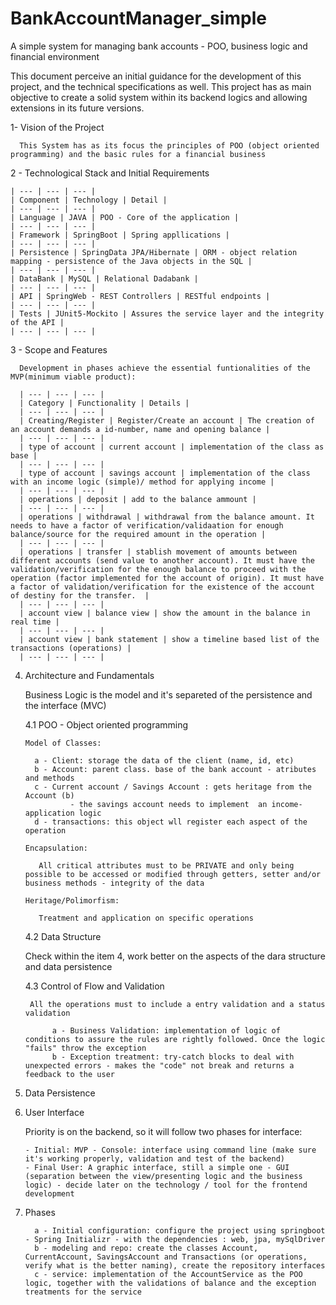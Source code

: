 # BankAccountManager_simple
A simple system for  managing bank accounts - POO, business logic and financial environment 

  This document perceive an initial guidance for the development of this project, and the technical specifications as well. This project has as main objective to create a solid system within its backend logics and allowing extensions in its future versions.

  1- Vision of the Project

      This System has as its focus the principles of POO (object oriented programming) and the basic rules for a financial business 

  2 - Technological Stack and Initial Requirements 

    | --- | --- | --- |
    | Component | Technology | Detail |
    | --- | --- | --- |
    | Language | JAVA | POO - Core of the application |
    | --- | --- | --- |
    | Framework | SpringBoot | Spring appllications |
    | --- | --- | --- |
    | Persistence | SpringData JPA/Hibernate | ORM - object relation mapping - persistence of the Java objects in the SQL |
    | --- | --- | --- |
    | DataBank | MySQL | Relational Dadabank |
    | --- | --- | --- |
    | API | SpringWeb - REST Controllers | RESTful endpoints |
    | --- | --- | --- |
    | Tests | JUnit5-Mockito | Assures the service layer and the integrity of the API |
    | --- | --- | --- |
    
  3 - Scope and Features

      Development in phases achieve the essential funtionalities of the MVP(minimum viable product):

      | --- | --- | --- |  
      | Category | Functionality | Details |
      | --- | --- | --- |
      | Creating/Register | Register/Create an account | The creation of an account demands a id-number, name and opening balance |
      | --- | --- | --- |
      | type of account | current account | implementation of the class as base |
      | --- | --- | --- |
      | type of account | savings account | implementation of the class with an income logic (simple)/ method for applying income |
      | --- | --- | --- |
      | operations | deposit | add to the balance ammount |
      | --- | --- | --- |
      | operations | withdrawal | withdrawal from the balance amount. It needs to have a factor of verification/validaation for enough balance/source for the required amount in the operation |
      | --- | --- | --- |
      | operations | transfer | stablish movement of amounts between different accounts (send value to another account). It must have the validation/verification for the enough balance to proceed with the operation (factor implemented for the account of origin). It must have a factor of validation/verification for the existence of the account of destiny for the transfer.  |
      | --- | --- | --- |
      | account view | balance view | show the amount in the balance in real time |
      | --- | --- | --- |
      | account view | bank statement | show a timeline based list of the transactions (operations) |
      | --- | --- | --- |

  4. Architecture and Fundamentals

      Business Logic is the model and it's separeted of the persistence and the interface (MVC)

     4.1 POO - Object oriented programming

         Model of Classes:
     
           a - Client: storage the data of the client (name, id, etc)
           b - Account: parent class. base of the bank account - atributes and methods
           c - Current account / Savings Account : gets heritage from the Account (b)
                   - the savings account needs to implement  an income-application logic
           d - transactions: this object wll register each aspect of the operation

         Encapsulation:

            All critical attributes must to be PRIVATE and only being possible to be accessed or modified through getters, setter and/or business methods - integrity of the data

         Heritage/Polimorfism:

            Treatment and application on specific operations

     4.2 Data Structure

      Check within the item 4, work better on the aspects of the dara structure and data persistence
     
     4.3 Control of Flow and Validation

          All the operations must to include a entry validation and a status validation

               a - Business Validation: implementation of logic of conditions to assure the rules are rightly followed. Once the logic "fails" throw the exception
               b - Exception treatment: try-catch blocks to deal with unexpected errors - makes the "code" not break and returns a feedback to the user

  5. Data Persistence
  6. User Interface

     Priority is on the backend, so it will follow two phases for interface:

         - Initial: MVP - Console: interface using command line (make sure it's working properly, validation and test of the backend)
         - Final User: A graphic interface, still a simple one - GUI (separation between the view/presenting logic and the business logic) - decide later on the technology / tool for the frontend development 


  7. Phases

           a - Initial configuration: configure the project using springboot - Spring Initializr - with the dependencies : web, jpa, mySqlDriver
           b - modeling and repo: create the classes Account, CurrentAccount, SavingsAccount and Transactions (or operations, verify what is the better naming), create the repository interfaces
           c - service: implementation of the AccountService as the POO logic, together with the validations of balance and the exception treatments for the service
     


         
  
